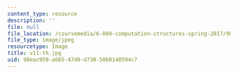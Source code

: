 ```yaml
---
content_type: resource
description: ''
file: null
file_location: /coursemedia/6-004-computation-structures-spring-2017/98eac959a66547d0d73050b0140594c7_v11-th.jpg
file_type: image/jpeg
resourcetype: Image
title: v11-th.jpg
uid: 98eac959-a665-47d0-d730-50b0140594c7
---
```

